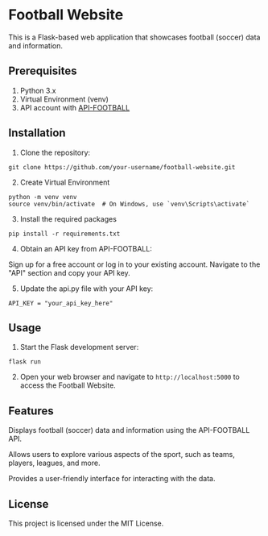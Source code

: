 # Football Website

This is a Flask-based web application that showcases football (soccer) data and information.

## Prerequisites

1. Python 3.x
2. Virtual Environment (venv)
3. API account with [API-FOOTBALL](https://www.api-football.com/)

## Installation

1. Clone the repository:
```
git clone https://github.com/your-username/football-website.git
```

2. Create Virtual Environment
```
python -m venv venv
source venv/bin/activate  # On Windows, use `venv\Scripts\activate`
```
3. Install the required packages
```
pip install -r requirements.txt
```
4. Obtain an API key from API-FOOTBALL:

Sign up for a free account or log in to your existing account.
Navigate to the "API" section and copy your API key.

5. Update the api.py file with your API key:
```
API_KEY = "your_api_key_here"
```

## Usage

1. Start the Flask development server:
```
flask run
```

2. Open your web browser and navigate to `http://localhost:5000` to access the Football Website.

## Features

Displays football (soccer) data and information using the API-FOOTBALL API.

Allows users to explore various aspects of the sport, such as teams, players, leagues, and more.

Provides a user-friendly interface for interacting with the data.

## License 

This project is licensed under the MIT License.